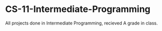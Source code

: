 # CS-11-Intermediate-Programming

All projects done in Intermediate Programming, recieved A grade in class.
